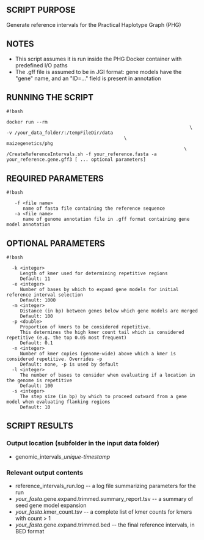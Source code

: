 ## SCRIPT PURPOSE ##
Generate reference intervals for the Practical Haplotype Graph (PHG)

## NOTES ##
* This script assumes it is run inside the PHG Docker container with predefined I/O paths
* The .gff file is assumed to be in JGI format: gene models have the "gene" name, and an "ID=..." field is present in annotation

## RUNNING THE SCRIPT ##

```
#!bash

docker run --rm                                                                    \
-v /your_data_folder/:/tempFileDir/data                                            \
maizegenetics/phg                                                                  \
/CreateReferenceIntervals.sh -f your_reference.fasta -a your_reference.gene.gff3 [ ... optional parameters]
```


## REQUIRED PARAMETERS ##

```
#!bash

   -f <file name>  
      name of fasta file containing the reference sequence  
   -a <file name>  
      name of genome annotation file in .gff format containing gene model annotation 

```

## OPTIONAL PARAMETERS ##

```
#!bash

  -k <integer>  
     Length of kmer used for determining repetitive regions  
     Default: 11
  -e <integer>  
     Number of bases by which to expand gene models for initial reference interval selection  
     Default: 1000
  -m <integer>  
     Distance (in bp) between genes below which gene models are merged  
     Default: 100
  -p <double>  
     Proportion of kmers to be considered repetitive.  
     This determines the high kmer count tail which is considered repetitive (e.g. the top 0.05 most frequent)  
     Default: 0.1
  -n <integer>  
     Number of kmer copies (genome-wide) above which a kmer is considered repetitive. Overrides -p  
     Default: none, -p is used by default
  -l <integer>  
     The number of bases to consider when evaluating if a location in the genome is repetitive  
     Default: 100
  -s <integer>  
     The step size (in bp) by which to proceed outward from a gene model when evaluating flanking regions  
     Default: 10
```


## SCRIPT RESULTS ##
### Output location (subfolder in the input data folder) ###
* genomic_intervals_*unique-timestamp*

### Relevant output contents ###
*  reference_intervals_run.log -- a log file summarizing parameters for the run
*  *your_fasta*.gene.expand.trimmed.summary_report.tsv -- a summary of seed gene model expansion
*  *your_fasta*.*k*mer_count.tsv -- a complete list of kmer counts for kmers with count > 1
*  *your_fasta*.gene.expand.trimmed.bed -- the final reference intervals, in BED format